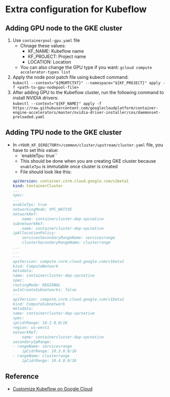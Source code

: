 # Extra configuration for Kubeflow

## Adding GPU node to the GKE cluster

1. Use `containerpool-gpu.yaml` file
    - Chnage these values:
        * KF_NAME: Kubeflow name
        * KF_PROJECT: Project name
        * LOCATION: Location
    - You can also change the GPU type if you want:
        `gcloud compute accelerator-types list`
2. Apply the node pool patch file using kubectl command:  
    `kubectl --context="${MGMTCTXT}" --namespace="${KF_PROJECT}" apply -f <path-to-gpu-nodepool-file>`
3. After adding GPU to the Kubeflow cluster, run the following command to install NVIDIA drivers:  
    `kubectl --context="${KF_NAME}" apply -f https://raw.githubusercontent.com/googlecloudplatform/container-engine-accelerators/master/nvidia-driver-installer/cos/daemonset-preloaded.yaml`

## Adding TPU node to the GKE cluster

- In `<YOUR_KF_DIRECTORY>/common/cluster/upstream/cluster.yaml` file, you have to set this value:
    * `enableTpu: true``
    * This should be done when you are creating GKE cluster because `enableTpu` is immutable once cluster is created
    * File should look like this: 
    ```yaml
    apiVersion: container.cnrm.cloud.google.com/v1beta1
    kind: ContainerCluster
    ...
    spec:
    ...
    enableTpu: true
    networkingMode: VPC_NATIVE
    networkRef:
        name: containercluster-dep-vpcnative
    subnetworkRef:
        name: containercluster-dep-vpcnative
    ipAllocationPolicy:
        servicesSecondaryRangeName: servicesrange
        clusterSecondaryRangeName: clusterrange
    ...
    ...
    ---
    apiVersion: compute.cnrm.cloud.google.com/v1beta1
    kind: ComputeNetwork
    metadata:
    name: containercluster-dep-vpcnative
    spec:
    routingMode: REGIONAL
    autoCreateSubnetworks: false
    ---
    apiVersion: compute.cnrm.cloud.google.com/v1beta1
    kind: ComputeSubnetwork
    metadata:
    name: containercluster-dep-vpcnative
    spec:
    ipCidrRange: 10.2.0.0/16
    region: us-west1
    networkRef:
        name: containercluster-dep-vpcnative
    secondaryIpRange:
    - rangeName: servicesrange
        ipCidrRange: 10.3.0.0/16
    - rangeName: clusterrange
        ipCidrRange: 10.4.0.0/16
    ```
## Reference
* [Customize Kubeflow on Google Cloud](https://googlecloudplatform.github.io/kubeflow-gke-docs/dev/docs/customizing/)